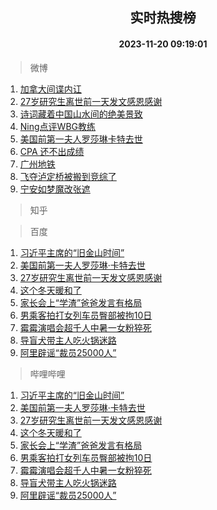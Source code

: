 <div align="center"><h2>实时热搜榜</h2><h4>2023-11-20 09:19:01</h4></div>

> 微博  

1. [加拿大间谍内讧](https://s.weibo.com/weibo?q=%23%E5%8A%A0%E6%8B%BF%E5%A4%A7%E9%97%B4%E8%B0%8D%E5%86%85%E8%AE%A7%23&t=31&band_rank=1&Refer=top)<br />
2. [27岁研究生离世前一天发文感恩感谢](https://s.weibo.com/weibo?q=%2327%E5%B2%81%E7%A0%94%E7%A9%B6%E7%94%9F%E7%A6%BB%E4%B8%96%E5%89%8D%E4%B8%80%E5%A4%A9%E5%8F%91%E6%96%87%E6%84%9F%E6%81%A9%E6%84%9F%E8%B0%A2%23&t=31&band_rank=2&Refer=top)<br />
3. [诗词藏着中国山水间的绝美景致](https://s.weibo.com/weibo?q=%23%E8%AF%97%E8%AF%8D%E8%97%8F%E7%9D%80%E4%B8%AD%E5%9B%BD%E5%B1%B1%E6%B0%B4%E9%97%B4%E7%9A%84%E7%BB%9D%E7%BE%8E%E6%99%AF%E8%87%B4%23&t=31&band_rank=3&Refer=top)<br />
4. [Ning点评WBG教练](https://s.weibo.com/weibo?q=%23Ning%E7%82%B9%E8%AF%84WBG%E6%95%99%E7%BB%83%23&t=31&band_rank=4&Refer=top)<br />
5. [美国前第一夫人罗莎琳卡特去世](https://s.weibo.com/weibo?q=%23%E7%BE%8E%E5%9B%BD%E5%89%8D%E7%AC%AC%E4%B8%80%E5%A4%AB%E4%BA%BA%E7%BD%97%E8%8E%8E%E7%90%B3%E5%8D%A1%E7%89%B9%E5%8E%BB%E4%B8%96%23&t=31&band_rank=5&Refer=top)<br />
6. [CPA 还不出成绩](https://s.weibo.com/weibo?q=CPA%20%E8%BF%98%E4%B8%8D%E5%87%BA%E6%88%90%E7%BB%A9&t=31&band_rank=6&Refer=top)<br />
7. [广州地铁](https://s.weibo.com/weibo?q=%E5%B9%BF%E5%B7%9E%E5%9C%B0%E9%93%81&t=31&band_rank=7&Refer=top)<br />
8. [飞夺泸定桥被搬到竞综了](https://s.weibo.com/weibo?q=%23%E9%A3%9E%E5%A4%BA%E6%B3%B8%E5%AE%9A%E6%A1%A5%E8%A2%AB%E6%90%AC%E5%88%B0%E7%AB%9E%E7%BB%BC%E4%BA%86%23&t=31&band_rank=8&Refer=top)<br />
9. [宁安如梦魔改张遮](https://s.weibo.com/weibo?q=%23%E5%AE%81%E5%AE%89%E5%A6%82%E6%A2%A6%E9%AD%94%E6%94%B9%E5%BC%A0%E9%81%AE%23&t=31&band_rank=9&Refer=top)<br />

> 知乎  


> 百度  

1. [习近平主席的“旧金山时间”](https://www.baidu.com/s?wd=%E4%B9%A0%E8%BF%91%E5%B9%B3%E4%B8%BB%E5%B8%AD%E7%9A%84%E2%80%9C%E6%97%A7%E9%87%91%E5%B1%B1%E6%97%B6%E9%97%B4%E2%80%9D&sa=fyb_news&rsv_dl=fyb_news)<br />
2. [美国前第一夫人罗莎琳·卡特去世](https://www.baidu.com/s?wd=%E7%BE%8E%E5%9B%BD%E5%89%8D%E7%AC%AC%E4%B8%80%E5%A4%AB%E4%BA%BA%E7%BD%97%E8%8E%8E%E7%90%B3%C2%B7%E5%8D%A1%E7%89%B9%E5%8E%BB%E4%B8%96&sa=fyb_news&rsv_dl=fyb_news)<br />
3. [27岁研究生离世前一天发文感恩感谢](https://www.baidu.com/s?wd=27%E5%B2%81%E7%A0%94%E7%A9%B6%E7%94%9F%E7%A6%BB%E4%B8%96%E5%89%8D%E4%B8%80%E5%A4%A9%E5%8F%91%E6%96%87%E6%84%9F%E6%81%A9%E6%84%9F%E8%B0%A2&sa=fyb_news&rsv_dl=fyb_news)<br />
4. [这个冬天暖和了](https://www.baidu.com/s?wd=%E8%BF%99%E4%B8%AA%E5%86%AC%E5%A4%A9%E6%9A%96%E5%92%8C%E4%BA%86&sa=fyb_news&rsv_dl=fyb_news)<br />
5. [家长会上“学渣”爸爸发言有格局](https://www.baidu.com/s?wd=%E5%AE%B6%E9%95%BF%E4%BC%9A%E4%B8%8A%E2%80%9C%E5%AD%A6%E6%B8%A3%E2%80%9D%E7%88%B8%E7%88%B8%E5%8F%91%E8%A8%80%E6%9C%89%E6%A0%BC%E5%B1%80&sa=fyb_news&rsv_dl=fyb_news)<br />
6. [男乘客拍打女列车员臀部被拘10日](https://www.baidu.com/s?wd=%E7%94%B7%E4%B9%98%E5%AE%A2%E6%8B%8D%E6%89%93%E5%A5%B3%E5%88%97%E8%BD%A6%E5%91%98%E8%87%80%E9%83%A8%E8%A2%AB%E6%8B%9810%E6%97%A5&sa=fyb_news&rsv_dl=fyb_news)<br />
7. [霉霉演唱会超千人中暑一女粉猝死](https://www.baidu.com/s?wd=%E9%9C%89%E9%9C%89%E6%BC%94%E5%94%B1%E4%BC%9A%E8%B6%85%E5%8D%83%E4%BA%BA%E4%B8%AD%E6%9A%91%E4%B8%80%E5%A5%B3%E7%B2%89%E7%8C%9D%E6%AD%BB&sa=fyb_news&rsv_dl=fyb_news)<br />
8. [导盲犬带主人吃火锅迷路](https://www.baidu.com/s?wd=%E5%AF%BC%E7%9B%B2%E7%8A%AC%E5%B8%A6%E4%B8%BB%E4%BA%BA%E5%90%83%E7%81%AB%E9%94%85%E8%BF%B7%E8%B7%AF&sa=fyb_news&rsv_dl=fyb_news)<br />
9. [阿里辟谣“裁员25000人”](https://www.baidu.com/s?wd=%E9%98%BF%E9%87%8C%E8%BE%9F%E8%B0%A3%E2%80%9C%E8%A3%81%E5%91%9825000%E4%BA%BA%E2%80%9D&sa=fyb_news&rsv_dl=fyb_news)<br />

> 哔哩哔哩  

1. [习近平主席的“旧金山时间”](https://www.baidu.com/s?wd=%E4%B9%A0%E8%BF%91%E5%B9%B3%E4%B8%BB%E5%B8%AD%E7%9A%84%E2%80%9C%E6%97%A7%E9%87%91%E5%B1%B1%E6%97%B6%E9%97%B4%E2%80%9D&sa=fyb_news&rsv_dl=fyb_news)<br />
2. [美国前第一夫人罗莎琳·卡特去世](https://www.baidu.com/s?wd=%E7%BE%8E%E5%9B%BD%E5%89%8D%E7%AC%AC%E4%B8%80%E5%A4%AB%E4%BA%BA%E7%BD%97%E8%8E%8E%E7%90%B3%C2%B7%E5%8D%A1%E7%89%B9%E5%8E%BB%E4%B8%96&sa=fyb_news&rsv_dl=fyb_news)<br />
3. [27岁研究生离世前一天发文感恩感谢](https://www.baidu.com/s?wd=27%E5%B2%81%E7%A0%94%E7%A9%B6%E7%94%9F%E7%A6%BB%E4%B8%96%E5%89%8D%E4%B8%80%E5%A4%A9%E5%8F%91%E6%96%87%E6%84%9F%E6%81%A9%E6%84%9F%E8%B0%A2&sa=fyb_news&rsv_dl=fyb_news)<br />
4. [这个冬天暖和了](https://www.baidu.com/s?wd=%E8%BF%99%E4%B8%AA%E5%86%AC%E5%A4%A9%E6%9A%96%E5%92%8C%E4%BA%86&sa=fyb_news&rsv_dl=fyb_news)<br />
5. [家长会上“学渣”爸爸发言有格局](https://www.baidu.com/s?wd=%E5%AE%B6%E9%95%BF%E4%BC%9A%E4%B8%8A%E2%80%9C%E5%AD%A6%E6%B8%A3%E2%80%9D%E7%88%B8%E7%88%B8%E5%8F%91%E8%A8%80%E6%9C%89%E6%A0%BC%E5%B1%80&sa=fyb_news&rsv_dl=fyb_news)<br />
6. [男乘客拍打女列车员臀部被拘10日](https://www.baidu.com/s?wd=%E7%94%B7%E4%B9%98%E5%AE%A2%E6%8B%8D%E6%89%93%E5%A5%B3%E5%88%97%E8%BD%A6%E5%91%98%E8%87%80%E9%83%A8%E8%A2%AB%E6%8B%9810%E6%97%A5&sa=fyb_news&rsv_dl=fyb_news)<br />
7. [霉霉演唱会超千人中暑一女粉猝死](https://www.baidu.com/s?wd=%E9%9C%89%E9%9C%89%E6%BC%94%E5%94%B1%E4%BC%9A%E8%B6%85%E5%8D%83%E4%BA%BA%E4%B8%AD%E6%9A%91%E4%B8%80%E5%A5%B3%E7%B2%89%E7%8C%9D%E6%AD%BB&sa=fyb_news&rsv_dl=fyb_news)<br />
8. [导盲犬带主人吃火锅迷路](https://www.baidu.com/s?wd=%E5%AF%BC%E7%9B%B2%E7%8A%AC%E5%B8%A6%E4%B8%BB%E4%BA%BA%E5%90%83%E7%81%AB%E9%94%85%E8%BF%B7%E8%B7%AF&sa=fyb_news&rsv_dl=fyb_news)<br />
9. [阿里辟谣“裁员25000人”](https://www.baidu.com/s?wd=%E9%98%BF%E9%87%8C%E8%BE%9F%E8%B0%A3%E2%80%9C%E8%A3%81%E5%91%9825000%E4%BA%BA%E2%80%9D&sa=fyb_news&rsv_dl=fyb_news)<br />
